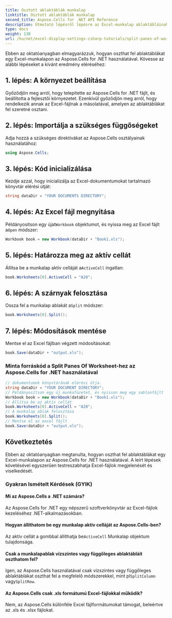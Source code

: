 ```yaml
---
title: Osztott ablaktáblák munkalap
linktitle: Osztott ablaktáblák munkalap
second_title: Aspose.Cells for .NET API Reference
description: Útmutató lépésről lépésre az Excel-munkalap ablaktábláinak felosztásához az Aspose.Cells for .NET használatával.
type: docs
weight: 130
url: /hu/net/excel-display-settings-csharp-tutorials/split-panes-of-worksheet/
---
```

Ebben az oktatóanyagban elmagyarázzuk, hogyan oszthat fel ablaktáblákat egy Excel-munkalapon az Aspose.Cells for .NET használatával. Kövesse az alábbi lépéseket a kívánt eredmény eléréséhez:

## 1. lépés: A környezet beállítása

Győződjön meg arról, hogy telepítette az Aspose.Cells for .NET fájlt, és beállította a fejlesztői környezetet. Ezenkívül győződjön meg arról, hogy rendelkezik annak az Excel-fájlnak a másolatával, amelyen az ablaktáblákat fel szeretné osztani.

## 2. lépés: Importálja a szükséges függőségeket

Adja hozzá a szükséges direktívákat az Aspose.Cells osztályainak használatához:

```csharp
using Aspose.Cells;
```

## 3. lépés: Kód inicializálása

Kezdje azzal, hogy inicializálja az Excel-dokumentumokat tartalmazó könyvtár elérési útját:

```csharp
string dataDir = "YOUR DOCUMENTS DIRECTORY";
```

## 4. lépés: Az Excel fájl megnyitása

 Példányosítson egy újat`Workbook` objektumot, és nyissa meg az Excel fájlt a`Open` módszer:

```csharp
Workbook book = new Workbook(dataDir + "Book1.xls");
```

## 5. lépés: Határozza meg az aktív cellát

 Állítsa be a munkalap aktív celláját a`ActiveCell` ingatlan:

```csharp
book.Worksheets[0].ActiveCell = "A20";
```

## 6. lépés: A szárnyak felosztása

 Ossza fel a munkalap ablakát a`Split` módszer:

```csharp
book.Worksheets[0].Split();
```

## 7. lépés: Módosítások mentése

Mentse el az Excel fájlban végzett módosításokat:

```csharp
book.Save(dataDir + "output.xls");
```

### Minta forráskód a Split Panes Of Worksheet-hez az Aspose.Cells for .NET használatával 

```csharp
// dokumentumok könyvtárának elérési útja.
string dataDir = "YOUR DOCUMENT DIRECTORY";
// Példányosítson egy új munkafüzetet, és nyisson meg egy sablonfájlt
Workbook book = new Workbook(dataDir + "Book1.xls");
// Állítsa be az aktív cellát
book.Worksheets[0].ActiveCell = "A20";
// A munkalap ablak felosztása
book.Worksheets[0].Split();
// Mentse el az excel fájlt
book.Save(dataDir + "output.xls");
```

## Következtetés

Ebben az oktatóanyagban megtanulta, hogyan oszthat fel ablaktáblákat egy Excel-munkalapon az Aspose.Cells for .NET használatával. A leírt lépések követésével egyszerűen testreszabhatja Excel-fájlok megjelenését és viselkedését.

### Gyakran Ismételt Kérdések (GYIK)

#### Mi az Aspose.Cells a .NET számára?

Az Aspose.Cells for .NET egy népszerű szoftverkönyvtár az Excel-fájlok kezeléséhez .NET-alkalmazásokban.

#### Hogyan állíthatom be egy munkalap aktív celláját az Aspose.Cells-ben?

 Az aktív cellát a gombbal állíthatja be`ActiveCell` Munkalap objektum tulajdonsága.

#### Csak a munkalapablak vízszintes vagy függőleges ablaktábláit oszthatom fel?

 Igen, az Aspose.Cells használatával csak vízszintes vagy függőleges ablaktáblákat oszthat fel a megfelelő módszerekkel, mint pl`SplitColumn` vagy`SplitRow`.

#### Az Aspose.Cells csak .xls formátumú Excel-fájlokkal működik?

Nem, az Aspose.Cells különféle Excel fájlformátumokat támogat, beleértve az .xls és .xlsx fájlokat.